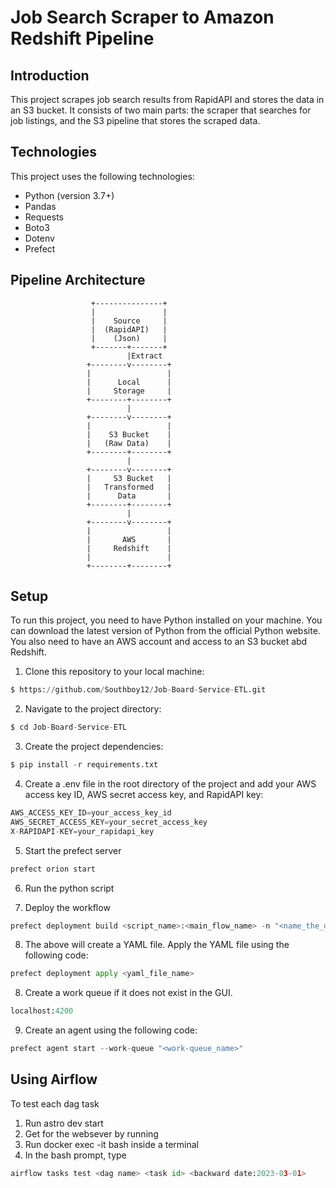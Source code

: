 # **Job Search Scraper to Amazon Redshift Pipeline**

## **Introduction**

<p>This project scrapes job search results from RapidAPI and stores the data in an S3 bucket. It consists of two main parts: the scraper that searches for job listings, and the S3 pipeline that stores the scraped data.</p>

## **Technologies**

<p>This project uses the following technologies:</p>

* Python (version 3.7+)
* Pandas
* Requests
* Boto3
* Dotenv
* Prefect


## **Pipeline Architecture**


                      +---------------+
                      |               |
                      |    Source     |
                      |  (RapidAPI)   |        
                      |    (Json)     |
                      +-------+-------+
                              |Extract
                     +--------v--------+
                     |                 |
                     |      Local      |
                     |     Storage     |
                     +--------+--------+
                              |
                     +--------v--------+
                     |                 |
                     |    S3 Bucket    |
                     |   (Raw Data)    |
                     +--------+--------+
                              |
                     +--------v--------+
                     |     S3 Bucket   |
                     |   Transformed   |    
                     |      Data       |
                     +--------+--------+
                              |
                     +--------v--------+
                     |                 |
                     |       AWS       |
                     |     Redshift    |
                     |                 |
                     +--------+--------+

## **Setup**
To run this project, you need to have Python installed on your machine. You can download the latest version of Python from the official Python website. You also need to have an AWS account and access to an S3 bucket abd Redshift.

1. Clone this repository to your local machine:

```python copyable
$ https://github.com/Southboy12/Job-Board-Service-ETL.git
```

2. Navigate to the project directory:

```python copyable
$ cd Job-Board-Service-ETL
```

3. Create the project dependencies:

```python copyable
$ pip install -r requirements.txt
```

4. Create a .env file in the root directory of the project and add your AWS access key ID, AWS secret access key, and RapidAPI key:

```python copyable
AWS_ACCESS_KEY_ID=your_access_key_id
AWS_SECRET_ACCESS_KEY=your_secret_access_key
X-RAPIDAPI-KEY=your_rapidapi_key
```
5. Start the prefect server

```python copyable
prefect orion start
```

6. Run the python script

7. Deploy the workflow
```python copyable
prefect deployment build <script_name>:<main_flow_name> -n "<name_the_deployment>"
```

8. The above will create a YAML file. Apply the YAML file using the following code:
```python copyable
prefect deployment apply <yaml_file_name>
```

8. Create a work queue if it does not exist in the GUI.
```python copyable
localhost:4200
```
9. Create an agent using the following code:
```python copyable
prefect agent start --work-queue "<work-queue_name>"
```

## **Using Airflow**

To test each dag task
1. Run astro dev start
2. Get <container id> for the websever by running <docker ps>
2. Run docker exec -it <container id> bash inside a terminal
3. In the bash prompt, type 
```python copyable
airflow tasks test <dag name> <task id> <backward date:2023-03-01>
```

